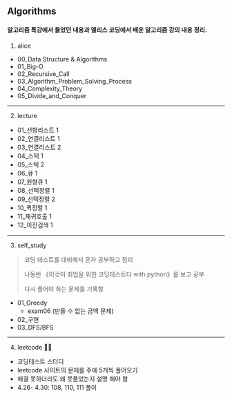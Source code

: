 ## Algorithms

#### 알고리즘 특강에서 들었던 내용과 앨리스 코딩에서 배운 알고리즘 강의 내용 정리.

1. alice

- 00_Data Structure & Algorithms
- 01_Big-O
- 02_Recursive_Call
- 03_Algorithm_Problem_Solving_Process
- 04_Complexity_Theory
- 05_Divide_and_Conquer

---

2. lecture

- 01_선형리스트 1
- 02_연결리스트 1
- 03_연결리스트 2
- 04_스택 1
- 05_스택 2
- 06_큐 1
- 07_원형큐 1
- 08_선택정렬 1
- 09_선택정렬 2
- 10_퀵정렬 1
- 11_재귀호출 1
- 12_이진검색 1

---

3. self_study

> 코딩 테스트를 대비해서 혼자 공부하고 정리
>
> 나동빈 《이것이 취업을 위한 코딩테스트다 with python》를 보고 공부
>
> 다시 풀어야 하는 문제를 기록함

-  01_Greedy
   - exam06 (만들 수 없는 금액 문제)
- 02_구현
- 03_DFS/BFS

---

4. leetcode 👊👊

- 코딩테스트 스터디
- leetcode 사이트의 문제를 주에 5개씩 풀어오기
- 해결 못하더라도 왜 못풀었는지 설명 해야 함
- 4.26- 4.30: 108, 110, 111 풀이